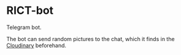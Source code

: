 # RICT-bot

Telegram bot.

The bot can send random pictures to the chat, which it finds in the [Cloudinary](https://cloudinary.com/) beforehand.

